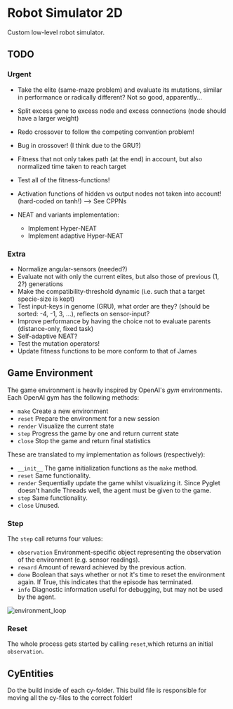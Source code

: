# Robot Simulator 2D
 Custom low-level robot simulator.


## TODO

### Urgent

* Take the elite (same-maze problem) and evaluate its mutations, similar in performance or radically different?
    Not so good, apparently...
* Split excess gene to excess node and excess connections (node should have a larger weight)

* Redo crossover to follow the competing convention problem!
* Bug in crossover! (I think due to the GRU?)
* Fitness that not only takes path (at the end) in account, but also normalized time taken to reach target
* Test all of the fitness-functions!
* Activation functions of hidden vs output nodes not taken into account! (hard-coded on tanh!) --> See CPPNs

* NEAT and variants implementation:
    * Implement Hyper-NEAT
    * Implement adaptive Hyper-NEAT

### Extra

* Normalize angular-sensors (needed?)
* Evaluate not with only the current elites, but also those of previous (1, 2?) generations
* Make the compatibility-threshold dynamic (i.e. such that a target specie-size is kept)
* Test input-keys in genome (GRU), what order are they? (should be sorted: -4, -1, 3, ...), reflects on sensor-input?
* Improve performance by having the choice not to evaluate parents (distance-only, fixed task)
* Self-adaptive NEAT?
* Test the mutation operators!
* Update fitness functions to be more conform to that of James




## Game Environment

The game environment is heavily inspired by OpenAI's *gym* environments. Each OpenAI gym has the following methods:

* `make` Create a new environment
* `reset` Prepare the environment for a new session
* `render` Visualize the current state
* `step` Progress the game by one and return current state
* `close` Stop the game and return final statistics

These are translated to my implementation as follows (respectively):

* `__init__` The game initialization functions as the `make` method.
* `reset` Same functionality.
* `render` Sequentially update the game whilst visualizing it. Since Pyglet doesn't handle Threads well, the agent must be given to the game.
* `step` Same functionality.
* `close` Unused.

### Step

The `step` call returns four values:

* `observation` Environment-specific object representing the observation of the environment (e.g. sensor readings).
* `reward` Amount of reward achieved by the previous action.
* `done` Boolean that says whether or not it's time to reset the environment again. If True, this indicates that the episode has terminated.
* `info` Diagnostic information useful for debugging, but may not be used by the agent.

![environment_loop](img/openai_environment_loop.png)

### Reset

The whole process gets started by calling `reset`,which returns an initial `observation`.

## CyEntities

Do the build inside of each cy-folder. This build file is responsible for moving all the cy-files to the correct folder!
